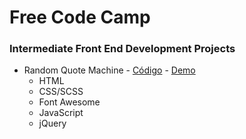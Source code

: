# Free Code Camp
### Intermediate Front End Development Projects


* Random Quote Machine - [Código](random-quote-machine) - [Demo](https://codepen.io/alexcarvalho/full/bYvoOO/)
  - HTML
  - CSS/SCSS
  - Font Awesome
  - JavaScript
  - jQuery
